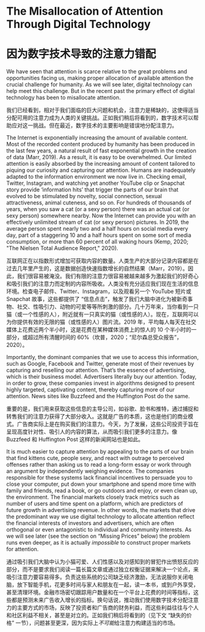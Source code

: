 # The Misallocation of Attention Through Digital Technology

# 因为数字技术导致的注意力错配

We have seen that attention is scarce relative to the great problems and opportunities facing us, making proper allocation of available attention the crucial challenge for humanity. As we will see later, digital technology can help meet this challenge. But in the recent past the primary effect of digital technology has been to misallocate attention.

我们已经看到，相对于我们面临的巨大问题和机会，注意力是稀缺的，这使得适当分配可用的注意力成为人类的关键挑战。正如我们稍后将看到的，数字技术可以帮助应对这一挑战。但在最近，数字技术的主要影响是错误地分配注意力。


The Internet is exponentially increasing the amount of available content. Most of the recorded content produced by humanity has been produced in the last few years, a natural result of fast exponential growth in the creation of data (Marr, 2019). As a result, it is easy to be overwhelmed. Our limited attention is easily absorbed by the increasing amount of content tailored to piquing our curiosity and capturing our attention. Humans are inadequately adapted to the information environment we now live in. Checking email, Twitter, Instagram, and watching yet another YouTube clip or Snapchat story provide ‘information hits’ that trigger the parts of our brain that evolved to be stimulated by novelty, social connection, sexual attractiveness, animal cuteness, and so on. For hundreds of thousands of years, when you saw a cat (or a sexy person) there was an actual cat (or sexy person) somewhere nearby. Now the Internet can provide you with an effectively unlimited stream of cat (or sexy person) pictures. In 2019, the average person spent nearly two and a half hours on social media every day, part of a staggering 10 and a half hours spent on some sort of media consumption, or more than 60 percent of all waking hours (Kemp, 2020; "The Nielsen Total Audience Report," 2020). 

互联网正在以指数形式增加可获取内容的数量。人类生产的大部分记录内容都是在过去几年里产生的，这是数据创造快速指数增长的自然结果（Marr，2019）。因此，我们很容易被淹没。我们有限的注意力很容易被越来越多为激起我们的好奇心和吸引我们的注意力而定制的内容所吸收。人类没有充分适应我们现在生活的信息环境。检查电子邮件、Twitter、Instagram，以及观看另一个 YouTube 短片或 Snapchat 故事，这些都提供了 “信息点击”，触发了我们大脑中进化为被新奇事物、社交、性吸引力、动物的可爱等等所刺激的部分。几十万年来，当你看到一只猫（或一个性感的人），附近就有一只真实的猫（或性感的人）。现在，互联网可以为你提供有效的无限的猫（或性感的人）图片流。2019 年，平均每人每天在社交媒体上花费近两个半小时，这是花费在某种媒体消费上的惊人的 10 个半小时的一部分，或超过所有清醒时间的 60%（坎普，2020；“尼尔森总受众报告”，2020）。


Importantly, the dominant companies that we use to access this information, such as Google, Facebook and Twitter, generate most of their revenues by capturing and reselling our attention. That’s the essence of advertising, which is their business model. Advertisers literally buy our attention. Today, in order to grow, these companies invest in algorithms designed to present highly targeted, captivating content, thereby capturing more of our attention. News sites like Buzzfeed and the Huffington Post do the same.

重要的是，我们用来获取这些信息的主导公司，如谷歌、脸书和推特，通过捕捉和转售我们的注意力获得了大部分收入。这就是广告的本质，这也是他们的商业模式。广告商实际上是在购买我们的注意力。今天，为了发展，这些公司投资于旨在呈现高度针对性、吸引人的内容的算法，从而吸引我们更多的注意力。像 Buzzfeed 和 Huffington Post 这样的新闻网站也是如此。


It is much easier to capture attention by appealing to the parts of our brain that find kittens cute, people sexy, and react with outrage to perceived offenses rather than asking us to read a long-form essay or work through an argument by independently weighing evidence. The companies responsible for these systems lack financial incentives to persuade you to close your computer, put down your smartphone and spend more time with family and friends, read a book, or go outdoors and enjoy, or even clean up, the environment. The financial markets closely track metrics such as number of users and time spent on a platform, which are predictors of future growth in advertising revenue. In other words, the markets that drive the predominant way we use digital technology to allocate attention reflect the financial interests of investors and advertisers, which are often orthogonal or even antagonistic to individual and community interests. As we will see later (see the section on “Missing Prices” below) the problem runs even deeper, as it is actually *impossible* to construct proper markets for attention.

通过吸引我们大脑中认为小猫可爱、人们性感以及对感知到的冒犯作出愤怒反应的部分，而不是要求我们阅读一篇长篇文章或通过独立权衡证据来解决一个论点，来吸引注意力要容易得多。负责这些系统的公司缺乏经济激励，无法说服你关闭电脑，放下智能手机，花更多时间与家人和朋友在一起，读一本书，或到户外享受，甚至清理环境。金融市场密切跟踪用户数量和在一个平台上花费的时间等指标，这些都是预测未来广告收入增长的指标。换句话说，推动我们使用数字技术分配注意力的主要方式的市场，反映了投资者和广告商的财务利益，而这些利益往往与个人和社区利益不相关，甚至是对立的。正如我们稍后将看到的（见下文 “缺失的价格” 一节），问题甚至更深，因为实际上*不可能*给注意力构建适当的市场。

